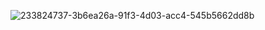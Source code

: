 
 ![233824737-3b6ea26a-91f3-4d03-acc4-545b5662dd8b](https://user-images.githubusercontent.com/89235834/234330265-b580fa48-adfe-4c75-8a37-445d4a8921b3.png)
<!--
**bezicalboy/bezicalboy** is a ✨ _special_ ✨ repository because its `README.md` (this file) appears on your GitHub profile.

Here are some ideas to get you started:

- 🔭 I’m currently working on ...
- 🌱 I’m currently learning ...
- 👯 I’m looking to collaborate on ...
- 🤔 I’m looking for help with ...
- 💬 Ask me about ...
- 📫 How to reach me: ...
- 😄 Pronouns: ...
- ⚡ Fun fact: ...
-->
